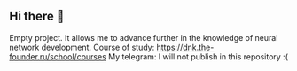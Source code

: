 ## Hi there 👋

<!--
**Kotheko/Kotheko** is a ✨ _special_ ✨ repository because its `README.md` (this file) appears on your GitHub profile.

Here are some ideas to get you started:

- 🔭 I’m currently working on ...
- 🌱 I’m currently learning ...
- 👯 I’m looking to collaborate on ...
- 🤔 I’m looking for help with ...
- 💬 Ask me about ...
- 📫 How to reach me: ...
- 😄 Pronouns: ...
- ⚡ Fun fact: ...
-->
Empty project.
It allows me to advance further in the knowledge of neural network development.
Course of study: https://dnk.the-founder.ru/school/courses
My telegram: I will not publish in this repository :(
